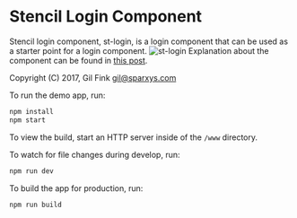# Stencil Login Component

Stencil login component, st-login, is a login component that can be used as a starter point for a login component.
![st-login](https://cdn-images-1.medium.com/max/1800/1*mRynNy9noyWbasnAtp0r1w.png)
Explanation about the component can be found in [this post](https://medium.com/@gilfink/creating-a-simple-login-form-using-stencil-537098742b4e).


Copyright (C) 2017, Gil Fink <gil@sparxys.com>


To run the demo app, run:

```bash
npm install
npm start
```

To view the build, start an HTTP server inside of the `/www` directory.

To watch for file changes during develop, run:

```bash
npm run dev
```

To build the app for production, run:

```bash
npm run build
```

